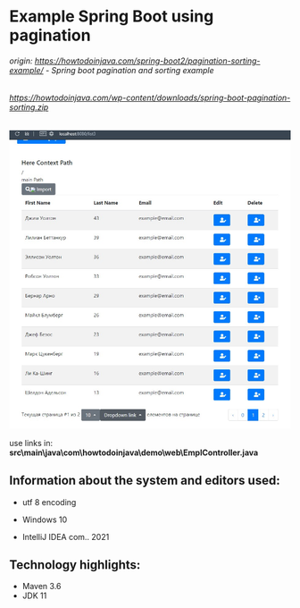 # Example Spring Boot using pagination
###### origin: https://howtodoinjava.com/spring-boot2/pagination-sorting-example/ - Spring boot pagination and sorting example

###### https://howtodoinjava.com/wp-content/downloads/spring-boot-pagination-sorting.zip

![](https://github.com/MartyMcAir/-WebApps-Experimental-/blob/master/!_ServersExpExamples/z_SpringBoot/Thymeleaf_PaginationSort_impJSON/img/Screenshot_1.jpg)

use links in: **src\main\java\com\howtodoinjava\demo\web\EmplController.java**


## Information about the system and editors used:

- utf 8 encoding

- Windows 10

- IntelliJ IDEA com.. 2021



## Technology highlights:

- Maven 3.6
- JDK 11 
